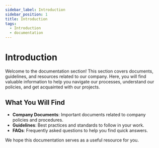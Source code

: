 ```yaml
---
sidebar_label: Introduction
sidebar_position: 1
title: Introduction
tags:
  - Introduction
  - documentation
---
```

# Introduction

Welcome to the documentation section! This section covers documents, guidelines, and resources related to our company. Here, you will find valuable information to help you navigate our processes, understand our policies, and get acquainted with our projects.

## What You Will Find

* **Company Documents**: Important documents related to company policies and procedures.
* **Guidelines**: Best practices and standards to follow in your work.
* **FAQs**: Frequently asked questions to help you find quick answers.

We hope this documentation serves as a useful resource for you.
